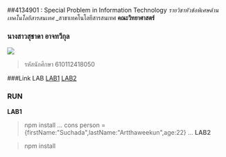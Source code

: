 ##4134901 : Special Problem in Information Technology
*รายวิชาหัวข้อพิเศษด้านเทคโนโลยีสารสนเทศ*
_สาขาเทคโนโลยีสารสนเทศ
**คณะวิทยาศาสตร์**

### นางสาวสุชาดา อาจทวีกุล
![](https://scontent.fbkk2-8.fna.fbcdn.net/v/t39.30808-6/186486262_2993274470992887_2952768905663375626_n.jpg?_nc_cat=103&ccb=1-5&_nc_sid=174925&_nc_eui2=AeEEPC3BBeN85q4wt9U_FCkYkYlKF93Iqs2RiUoX3ciqzarcbkSZRWy2Z8EwXM-wJHvyE0y7TGlV7hEZKA-vYvf5&_nc_ohc=MePDleyBI-UAX-WIeAM&_nc_ht=scontent.fbkk2-8.fna&oh=84b826eba4253c838d9de83674032c88&oe=61A372CB)
>รหัสนักศึกษา 610112418050

###Link LAB
[LAB1](https://github.com/SuchadaArtthaweekun/4134901-2-64-sec02/tree/main/LAB1)
[LAB2](https://github.com/SuchadaArtthaweekun/4134901-2-64-sec02/tree/main/LAB2)

### RUN
**LAB1**

>npm install
...
    cons person = {firstName:"Suchada",lastName:"Artthaweekun",age:22}
...
**LAB2**

>npm install